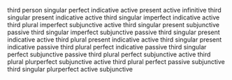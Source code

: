 third person singular perfect indicative active
present active infinitive
third singular present indicative active
third singular imperfect indicative active
third plural imperfect subjunctive active
third singular present subjunctive passive
third singular imperfect subjunctive passive
third singular present indicative active
third plural present indicative active
third singular present indicative passive
third plural perfect indicative passive
third singular perfect subjunctive passive
third plural perfect subjunctive active
third plural plurperfect subjunctive active
third plural perfect passive subjunctive 
third singular plurperfect active subjunctive
